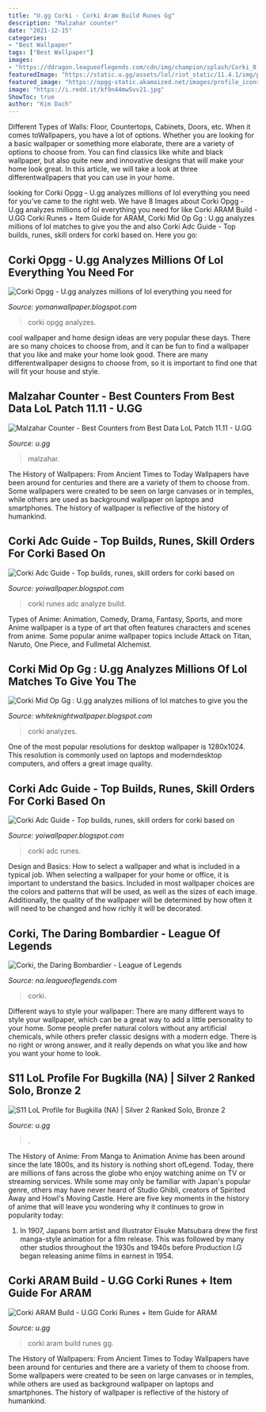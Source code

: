 ```yaml
---
title: "U.gg Corki - Corki Aram Build Runes Gg"
description: "Malzahar counter"
date: "2021-12-15"
categories:
- "Best Wallpaper"
tags: ["Best Wallpaper"]
images:
- "https://ddragon.leagueoflegends.com/cdn/img/champion/splash/Corki_0.jpg"
featuredImage: "https://static.u.gg/assets/lol/riot_static/11.4.1/img/passive/Corki_RapidReload.png"
featured_image: "https://opgg-static.akamaized.net/images/profile_icons/profileIcon4459.jpg?image=c_scale,q_auto&amp;v=1518361200"
image: "https://i.redd.it/kf9n44mw5vv21.jpg"
ShowToc: true
author: "Kim Dach"
---
```



Different Types of Walls: Floor, Countertops, Cabinets, Doors, etc.
When it comes toWallpapers, you have a lot of options. Whether you are looking for a basic wallpaper or something more elaborate, there are a variety of options to choose from. You can find classics like white and black wallpaper, but also quite new and innovative designs that will make your home look great. In this article, we will take a look at three differentwallpapers that you can use in your home.

	

		
looking for Corki Opgg - U.gg analyzes millions of lol everything you need for you've came to the right web. We have 8 Images about Corki Opgg - U.gg analyzes millions of lol everything you need for like Corki ARAM Build - U.GG Corki Runes + Item Guide for ARAM, Corki Mid Op Gg : U.gg analyzes millions of lol matches to give you the and also Corki Adc Guide - Top builds, runes, skill orders for corki based on. Here you go:
		
    
## Corki Opgg - U.gg Analyzes Millions Of Lol Everything You Need For

<img loading=lazy src="https://i.ytimg.com/vi/vi3C-g0gRh0/maxresdefault.jpg" onerror="this.onerror=null;this.src='https://tse2.mm.bing.net/th?id=OIP.tHwNkGeVMbGcHpv64QSvHgHaEK&amp;pid=15.1';" alt="Corki Opgg - U.gg analyzes millions of lol everything you need for">

_Source: yomanwallpaper.blogspot.com_

>corki opgg analyzes. 

	

cool wallpaper and home design ideas are very popular these days. There are so many choices to choose from, and it can be fun to find a wallpaper that you like and make your home look good. There are many differentwallpaper designs to choose from, so it is important to find one that will fit your house and style.

    
## Malzahar Counter - Best Counters From Best Data LoL Patch 11.11 - U.GG

<img loading=lazy src="https://static.u.gg/assets/lol/riot_static/11.11.1/img/passive/Malzahar_Passive.png" onerror="this.onerror=null;this.src='https://tse2.mm.bing.net/th?id=OIP.AVGGkCa0IdVG52j0ohLquAAAAA&amp;pid=15.1';" alt="Malzahar Counter - Best Counters from Best Data LoL Patch 11.11 - U.GG">

_Source: u.gg_

>malzahar. 

	

The History of Wallpapers: From Ancient Times to Today
Wallpapers have been around for centuries and there are a variety of them to choose from. Some wallpapers were created to be seen on large canvases or in temples, while others are used as background wallpaper on laptops and smartphones. The history of wallpaper is reflective of the history of humankind.

    
## Corki Adc Guide - Top Builds, Runes, Skill Orders For Corki Based On

<img loading=lazy src="https://i.redd.it/kf9n44mw5vv21.jpg" onerror="this.onerror=null;this.src='https://tse3.mm.bing.net/th?id=OIP.x3ds93EtvxOUHo6vZclEXAHaJ4&amp;pid=15.1';" alt="Corki Adc Guide - Top builds, runes, skill orders for corki based on">

_Source: yoiwallpaper.blogspot.com_

>corki runes adc analyze build. 

	

Types of Anime: Animation, Comedy, Drama, Fantasy, Sports, and more
Anime wallpaper is a type of art that often features characters and scenes from anime. Some popular anime wallpaper topics include Attack on Titan, Naruto, One Piece, and Fullmetal Alchemist.

    
## Corki Mid Op Gg : U.gg Analyzes Millions Of Lol Matches To Give You The

<img loading=lazy src="https://opgg-static.akamaized.net/images/profile_icons/profileIcon4459.jpg?image=c_scale,q_auto&amp;v=1518361200" onerror="this.onerror=null;this.src='https://tse2.mm.bing.net/th?id=OIP.rF71tPm2x4lFWp--HGvWQgAAAA&amp;pid=15.1';" alt="Corki Mid Op Gg : U.gg analyzes millions of lol matches to give you the">

_Source: whiteknightwallpaper.blogspot.com_

>corki analyzes. 

	

One of the most popular resolutions for desktop wallpaper is 1280x1024. This resolution is commonly used on laptops and moderndesktop computers, and offers a great image quality.

    
## Corki Adc Guide - Top Builds, Runes, Skill Orders For Corki Based On

<img loading=lazy src="https://i.imgur.com/Efp2W9D.png" onerror="this.onerror=null;this.src='https://tse1.mm.bing.net/th?id=OIP.wSwP9dkbePKaFrvVVWAxvwHaBN&amp;pid=15.1';" alt="Corki Adc Guide - Top builds, runes, skill orders for corki based on">

_Source: yoiwallpaper.blogspot.com_

>corki adc runes. 

	

Design and Basics: How to select a wallpaper and what is included in a typical job.
When selecting a wallpaper for your home or office, it is important to understand the basics. Included in most wallpaper choices are the colors and patterns that will be used, as well as the sizes of each image. Additionally, the quality of the wallpaper will be determined by how often it will need to be changed and how richly it will be decorated.

    
## Corki, The Daring Bombardier - League Of Legends

<img loading=lazy src="https://ddragon.leagueoflegends.com/cdn/img/champion/splash/Corki_0.jpg" onerror="this.onerror=null;this.src='https://tse2.mm.bing.net/th?id=OIP.XMZC65Fww3PsCjmS6Unf6AHaEX&amp;pid=15.1';" alt="Corki, the Daring Bombardier - League of Legends">

_Source: na.leagueoflegends.com_

>corki. 

	

Different ways to style your wallpaper:
There are many different ways to style your wallpaper, which can be a great way to add a little personality to your home. Some people prefer natural colors without any artificial chemicals, while others prefer classic designs with a modern edge. There is no right or wrong answer, and it really depends on what you like and how you want your home to look.

    
## S11 LoL Profile For Bugkilla (NA) | Silver 2 Ranked Solo, Bronze 2

<img loading=lazy src="https://static.u.gg/assets/lol/riot_static/11.4.1/img/profileicon/3799.png" onerror="this.onerror=null;this.src='https://tse1.mm.bing.net/th?id=OIP.3uCGsB4JCazI_LrOhjR1_QAAAA&amp;pid=15.1';" alt="S11 LoL Profile for Bugkilla (NA) | Silver 2 Ranked Solo, Bronze 2">

_Source: u.gg_

>. 

	

The History of Anime: From Manga to Animation
Anime has been around since the late 1800s, and its history is nothing short ofLegend. Today, there are millions of fans across the globe who enjoy watching anime on TV or streaming services. While some may only be familiar with Japan's popular genre, others may have never heard of Studio Ghibli, creators of Spirited Away and Howl's Moving Castle. Here are five key moments in the history of anime that will leave you wondering why it continues to grow in popularity today:
1) In 1907, Japans born artist and illustrator Eisuke Matsubara drew the first manga-style animation for a film release. This was followed by many other studios throughout the 1930s and 1940s before Production I.G began releasing anime films in earnest in 1954.

    
## Corki ARAM Build - U.GG Corki Runes + Item Guide For ARAM

<img loading=lazy src="https://static.u.gg/assets/lol/riot_static/11.4.1/img/passive/Corki_RapidReload.png" onerror="this.onerror=null;this.src='https://tse3.mm.bing.net/th?id=OIP.ueG4GZziN6ceFkW7H6le2gAAAA&amp;pid=15.1';" alt="Corki ARAM Build - U.GG Corki Runes + Item Guide for ARAM">

_Source: u.gg_

>corki aram build runes gg. 

	

The History of Wallpapers: From Ancient Times to Today
Wallpapers have been around for centuries and there are a variety of them to choose from. Some wallpapers were created to be seen on large canvases or in temples, while others are used as background wallpaper on laptops and smartphones. The history of wallpaper is reflective of the history of humankind.

